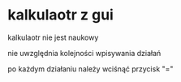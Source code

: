 # kalkulaotr z gui
kalkulaotr nie jest naukowy

nie uwzględnia kolejności wpisywania działań

po każdym działaniu należy wciśnąć przycisk "="
